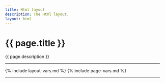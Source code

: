 ```yaml
---
title: Html layout
description: The Html layout.
layout: html
---
```


# {{ page.title }}

{{ page.description }}

---

{% include layout-vars.md %}
{% include page-vars.md %}

---